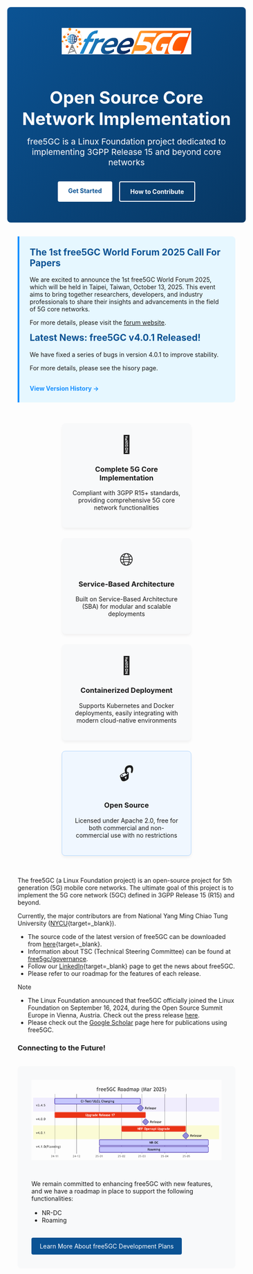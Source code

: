 <!-- <iframe width="616" height="400" src="https://www.youtube.com/embed/SFO2z5-4zxs?list=PLeDUIabcS2_p4fjApgJHNiVpfYSzz1oJi" title="free5GC Demonstration with 5G SA gNB and UE" frameborder="0" allow="accelerometer; autoplay; clipboard-write; encrypted-media; gyroscope; picture-in-picture; web-share" allowfullscreen></iframe> -->

<!-- Google tag (gtag.js) --> <script async src="https://www.googletagmanager.com/gtag/js?id=G-JETJ7TJ805"></script> <script> window.dataLayer = window.dataLayer || []; function gtag(){dataLayer.push(arguments);} gtag('js', new Date()); gtag('config', 'G-JETJ7TJ805'); </script>

<div class="hero-container">
  <div class="hero-content">
    <img width="300" src="./assets/logo.png" alt="free5GC Logo" class="hero-logo"/>
    <h1 class="hero-title">Open Source Core Network Implementation</h1>
    <p class="hero-description">free5GC is a Linux Foundation project dedicated to implementing 3GPP Release 15 and beyond core networks</p>
    <div class="hero-buttons">
      <a href="https://github.com/free5gc/free5gc" class="hero-button primary" target="_blank">Get Started</a>
      <a href="./guide/contribute/" class="hero-button secondary">How to Contribute</a>
    </div>
  </div>
</div>

<div class="announcement-box">
  <h2>The 1st free5GC World Forum 2025 Call For Papers</h2>
  <p>We are excited to announce the 1st free5GC World Forum 2025, which will be held in Taipei, Taiwan, October 13, 2025. This event aims to bring together researchers, developers, and industry professionals to share their insights and advancements in the field of 5G core networks.</p>
  <p>For more details, please visit the <a href="https://www.free5gc.org/forum/" target="_blank">forum website</a>.</p>
  <h2>Latest News: free5GC v4.0.1 Released!</h2>
  <p>We have fixed a series of bugs in version 4.0.1 to improve stability.</p>
  <p>For more details, please see the hisory page.</p>
  <a href="./history" class="announcement-link">View Version History →</a>
</div>

<div class="features-container">
  <div class="feature-card">
    <div class="feature-icon">📱</div>
    <h3>Complete 5G Core Implementation</h3>
    <p>Compliant with 3GPP R15+ standards, providing comprehensive 5G core network functionalities</p>
  </div>
  <div class="feature-card">
    <div class="feature-icon">🌐</div>
    <h3>Service-Based Architecture</h3>
    <p>Built on Service-Based Architecture (SBA) for modular and scalable deployments</p>
  </div>
  <div class="feature-card">
    <div class="feature-icon">🚀</div>
    <h3>Containerized Deployment</h3>
    <p>Supports Kubernetes and Docker deployments, easily integrating with modern cloud-native environments</p>
  </div>
  <div class="feature-card highlighted">
    <div class="feature-icon">🔓</div>
    <h3>Open Source</h3>
    <p>Licensed under Apache 2.0, free for both commercial and non-commercial use with no restrictions</p>
  </div>
</div>

The free5GC (a Linux Foundation project) is an open-source project for 5th generation (5G) mobile core networks. The ultimate goal of this project is to implement the 5G core network (5GC) defined in 3GPP Release 15 (R15) and beyond.

Currently, the major contributors are from National Yang Ming Chiao Tung University ([NYCU](https://en.nycu.edu.tw/){target=_blank}).

- The source code of the latest version of free5GC can be downloaded from [here](https://github.com/free5gc/free5gc){target=_blank}.
- Information about TSC (Technical Steering Committee) can be found at [free5gc/governance](https://github.com/free5gc/governance/blob/main/CONTRIBUTORS.md).
- Follow our [LinkedIn](https://www.linkedin.com/company/free5gc/){target=_blank} page to get the news about free5GC.
- Please refer to our roadmap for the features of each release.

> [!NOTE]
> - The Linux Foundation announced that free5GC officially joined the Linux Foundation on September 16, 2024, during the Open Source Summit Europe in Vienna, Austria. Check out the press release [here](https://www.linuxfoundation.org/press/worlds-leading-open-source-mobile-packet-core-free5gc-moves-under-linux-foundation-to-provide-open-source-alternatives-across-5g-deployments).
> - Please check out the [Google Scholar](https://scholar.google.com/scholar?hl=en&as_sdt=2007&q=free5gc) page here for publications using free5GC.

### Connecting to the Future!

<div class="roadmap-container">
  <img src="./assets/roadmap-202503.png" alt="free5GC Roadmap" class="roadmap-image"/>
  <div class="roadmap-text">
    <p>We remain committed to enhancing free5GC with new features, and we have a roadmap in place to support the following functionalities:</p>
    <ul class="roadmap-list">
      <li>NR-DC</li>
      <li>Roaming</li>
    </ul>
    <a href="#" class="roadmap-button">Learn More About free5GC Development Plans</a>
  </div>
</div>

<style>
  .hero-container {
    background: linear-gradient(135deg, #0b5394 0%, #073763 100%);
    color: white;
    padding: 3rem 2rem;
    margin: 0 -1.5rem 2rem -1.5rem;
    border-radius: 8px;
    text-align: center;
  }
  
  .hero-logo {
    margin-bottom: 1rem;
  }
  
  .hero-title {
    font-size: 2.5rem;
    margin-bottom: 1rem;
    font-weight: bold !important;
    color: white !important;
  }
  
  .hero-description {
    font-size: 1.2rem;
    max-width: 800px;
    margin: 0 auto 2rem auto;
  }
  
  .hero-buttons {
    display: flex;
    justify-content: center;
    gap: 1rem;
    margin-top: 1.5rem;
  }
  
  .hero-button {
    padding: 0.8rem 1.5rem;
    border-radius: 4px;
    font-weight: bold;
    text-decoration: none;
    transition: all 0.3s ease;
  }
  
  .hero-button.primary {
    background-color: #ffffff;
    color: #0b5394;
  }
  
  .hero-button.primary:hover {
    background-color: #f0f0f0;
    transform: translateY(-2px);
  }
  
  .hero-button.secondary {
    border: 2px solid white;
    color: white;
  }
  
  .hero-button.secondary:hover {
    background-color: rgba(255, 255, 255, 0.1);
    transform: translateY(-2px);
  }
  
  .features-container {
    display: flex;
    flex-wrap: wrap;
    gap: 1.5rem;
    justify-content: center;
    margin: 3rem 0;
  }
  
  .feature-card {
    background-color: #f8f9fa;
    border-radius: 8px;
    padding: 1.5rem;
    width: calc(33% - 1rem);
    min-width: 250px;
    text-align: center;
    box-shadow: 0 4px 6px rgba(0, 0, 0, 0.05);
    transition: transform 0.3s ease, box-shadow 0.3s ease;
  }
  
  .feature-card:hover {
    transform: translateY(-5px);
    box-shadow: 0 8px 15px rgba(0, 0, 0, 0.1);
  }
  
  .feature-icon {
    font-size: 2.5rem;
    margin-bottom: 1rem;
  }
  
  .feature-card.highlighted {
    background-color: #f0f7ff;
    border: 1px solid #b3d7ff;
  }
  
  .announcement-box {
    background-color: #e6f7ff;
    border-left: 4px solid #1890ff;
    padding: 1.5rem;
    margin: 2rem 0;
    border-radius: 0 8px 8px 0;
  }
  
  .announcement-box h2 {
    color: #0b5394;
    margin-top: 0;
  }
  
  .announcement-link {
    display: inline-block;
    margin-top: 1rem;
    color: #1890ff;
    font-weight: bold;
    text-decoration: none;
  }
  
  .roadmap-container {
    display: flex;
    flex-wrap: wrap;
    align-items: center;
    gap: 2rem;
    margin: 2rem 0;
    background-color: #f8f9fa;
    padding: 2rem;
    border-radius: 8px;
  }
  
  .roadmap-image {
    max-width: 100%;
    flex: 1;
    min-width: 300px;
  }
  
  .roadmap-text {
    flex: 1;
    min-width: 300px;
  }
  
  .roadmap-list {
    margin: 1rem 0;
    padding-left: 1.5rem;
  }
  
  .roadmap-button {
    display: inline-block;
    background-color: #0b5394;
    color: white !important;
    padding: 0.7rem 1.2rem;
    border-radius: 4px;
    text-decoration: none;
    margin-top: 1rem;
    transition: background-color 0.3s ease;
  }
  
  .roadmap-button:hover {
    background-color: #073763;
  }
  
  @media (max-width: 768px) {
    .hero-title {
      font-size: 2rem;
    }
    
    .feature-card {
      width: 100%;
    }
    
    .roadmap-container {
      flex-direction: column;
    }
  }
</style>
